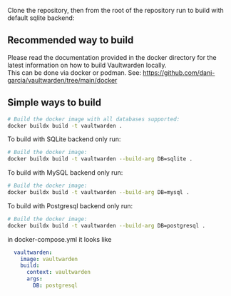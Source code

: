 Clone the repository, then from the root of the repository run to build with default sqlite backend:

## Recommended way to build

Please read the documentation provided in the docker directory for the latest information on how to build Vaultwarden locally.<br>
This can be done via docker or podman. See: https://github.com/dani-garcia/vaultwarden/tree/main/docker


## Simple ways to build

```sh
# Build the docker image with all databases supported:
docker buildx build -t vaultwarden .
```

To build with SQLite backend only run:
```bash
# Build the docker image:
docker buildx build -t vaultwarden --build-arg DB=sqlite .
```


To build with MySQL backend only run:
```bash
# Build the docker image:
docker buildx build -t vaultwarden --build-arg DB=mysql .
```

To build with Postgresql backend only run:
```bash
# Build the docker image:
docker buildx build -t vaultwarden --build-arg DB=postgresql .
```

in docker-compose.yml it looks like
```yaml
  vaultwarden:
    image: vaultwarden
    build:
      context: vaultwarden
      args:
        DB: postgresql
```

